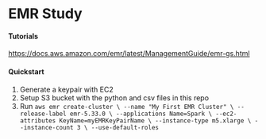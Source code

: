 # EMR Study

#### Tutorials
https://docs.aws.amazon.com/emr/latest/ManagementGuide/emr-gs.html

#### Quickstart
1. Generate a keypair with EC2
2. Setup S3 bucket with the python and csv files in this repo
3. Run ```aws emr create-cluster \
--name "My First EMR Cluster" \
--release-label emr-5.33.0 \
--applications Name=Spark \
--ec2-attributes KeyName=myEMRKeyPairName \
--instance-type m5.xlarge \
--instance-count 3 \
--use-default-roles```
